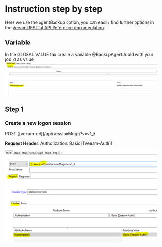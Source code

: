 # Instruction step by step #
Here we use the agentBackup option, you can easily find further options in the [Veeam RESTful API Reference documentation](https://helpcenter.veeam.com/docs/backup/rest/overview.html?ver=100).
## Variable ##  
In the GLOBAL VALUE tab create a variable @BackupAgentJobId with your job id as value
![Variable Tabs](https://github.com/SMATechnologies/veeam-webservicestemplate/blob/master/Documentation/img/variable_01.PNG)
## Step 1 ##

### Create a new logon session ###

POST [[veeam-url]]/api/sessionMngr/?v=v1_5  

**Request Header**: Authorization: Basic [[Veeam-Auth]]  

![STEP01_RequestHeader](https://github.com/SMATechnologies/veeam-webservicestemplate/blob/master/Documentation/img/Step1_01.png)
